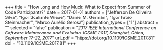 +++
title = "How Long and How Much: What to Expect from Summer of Code Participants?"
date = 2017-01-01
authors = ["Jefferson De Oliveira Silva", "Igor Scaliante Wiese", "Daniel M. Germán", "Igor Fabio Steinmacher", "Marco Aurélio Gerosa"]
publication_types = ["1"]
abstract = ""
selected = "false"
publication = "*2017 IEEE International Conference on Software Maintenance and Evolution, ICSME 2017, Shanghai, China, September 17-22, 2017*"
url_pdf = "https://doi.org/10.1109/ICSME.2017.81"
doi = "10.1109/ICSME.2017.81"
+++

